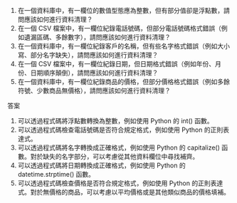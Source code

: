 1. 在一個資料庫中，有一欄位的數值型態應為整數，但有部分值卻是浮點數，請問應該如何進行資料清理？
2. 在一個 CSV 檔案中，有一欄位紀錄電話號碼，但部分電話號碼格式錯誤（例如遺漏區碼、多餘數字），請問應該如何進行資料清理？
3. 在一個資料庫中，有一欄位紀錄客戶的名稱，但有些名字格式錯誤（例如大小寫、部分名字缺失），請問應該如何進行資料清理？
4. 在一個 CSV 檔案中，有一欄位紀錄日期，但日期格式錯誤（例如年份、月份、日期順序顛倒），請問應該如何進行資料清理？
5. 在一個資料庫中，有一欄位紀錄商品的價格，但部分價格格式錯誤（例如多餘符號、少數商品無價格），請問應該如何進行資料清理？

答案
1. 可以透過程式碼將浮點數轉換為整數，例如使用 Python 的 int() 函數。
2. 可以透過程式碼檢查電話號碼是否符合規定格式，例如使用 Python 的正則表達式。
3. 可以透過程式碼將名字轉換成正確格式，例如使用 Python 的 capitalize() 函數。對於缺失的名字部分，可以考慮從其他資料欄位中尋找補齊。
4. 可以透過程式碼將日期轉換成正確格式，例如使用 Python 的 datetime.strptime() 函數。
5. 可以透過程式碼檢查價格是否符合規定格式，例如使用 Python 的正則表達式。對於無價格的商品，可以考慮以平均價格或是其他類似商品的價格填補。